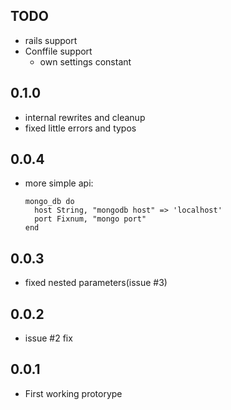 TODO
----

* rails support
* Conffile support
  * own settings constant

0.1.0
-----

* internal rewrites and cleanup
* fixed little errors and typos

0.0.4
-----

* more simple api:

      mongo_db do
        host String, "mongodb host" => 'localhost'
        port Fixnum, "mongo port"
      end

0.0.3
-----

* fixed nested parameters(issue #3)

0.0.2
-----

* issue #2 fix

0.0.1
-----

* First working protorype
